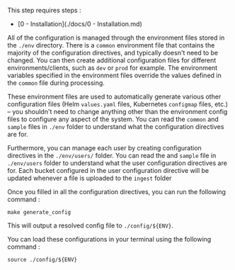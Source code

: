 
This step requires steps :
- [0 - Installation](./docs/0 - Installation.md)

All of the configuration is managed through the environment files stored in the `./env` directory. There is a `common` environment file that contains the majority of the configuration directives, and typically doesn't need to be changed. You can then create additional configuration files for different environments/clients, such as `dev` or `prod` for example.
The environment variables specified in the environment files override the values defined in the `common` file during processing.


These environment files are used to automatically generate various other configuration files (Helm `values.yaml` files, Kubernetes `configmap` files, etc.) – you shouldn't need to change anything other than the environment config files to configure any aspect of the system.
You can read the `common` and `sample` files in `./env` folder to understand what the configuration directives are for.


Furthermore, you can manage each user by creating configuration directives in the `./env/users/` folder.
You can read the and `sample` file in `./env/users` folder to understand what the user configuration directives are for.
Each bucket configured in the user configuration directive will be updated whenever a file is uploaded to the `ingest` folder


Once you filled in all the configuration directives, you can run the following command :

```shell
make generate_config
```

This will output a resolved config file to `./config/${ENV}`.

You can load these configurations in your terminal using the following command :
```shell
source ./config/${ENV}
```